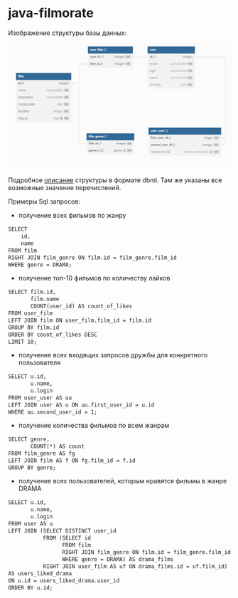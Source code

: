 # java-filmorate

Изображение структуры базы данных:

![Структура базы данных](/readme_files/database-screenshot.png)

Подробное [описание](https://github.com/elizaveta-mokritskaya/java-filmorate/blob/main/readme_files/tables.dbml)
структуры в формате dbml. Там же указаны все возможные значения перечислений.


Примеры Sql запросов:

- получение всех фильмов по жанру
```
SELECT
    id,
    name
FROM film
RIGHT JOIN film_genre ON film.id = film_genre.film_id 
WHERE genre = DRAMA;
```
- получение топ-10 фильмов по количеству лайков
```
SELECT film.id,
       film.name
       COUNT(user_id) AS count_of_likes
FROM user_film
LEFT JOIN film ON user_film.film_id = film.id
GROUP BY film.id
ORDER BY count_of_likes DESC
LIMIT 10;
```
- получение всех входящих запросов дружбы для конкретного пользователя
```
SELECT u.id,
       u.name,
       u.login
FROM user_user AS uu
LEFT JOIN user AS u ON uu.first_user_id = u.id
WHERE uu.second_user_id = 1;
```
- получение количества фильмов по всем жанрам
```
SELECT genre,
       COUNT(*) AS count
FROM film_genre AS fg
LEFT JOIN film AS f ON fg.film_id = f.id
GROUP BY genre;
```
- получение всех пользователей, которым нравятся фильмы в жанре DRAMA
```
SELECT u.id,
       u.name,
       u.login
FROM user AS u
LEFT JOIN (SELECT DISTINCT user_id
           FROM (SELECT id
                 FROM film
                 RIGHT JOIN film_genre ON film.id = film_genre.film_id 
                 WHERE genre = DRAMA) AS drama_films
           RIGHT JOIN user_film AS uf ON drama_films.id = uf.film_id) AS users_liked_drama
ON u.id = users_liked_drama.user_id
ORDER BY u.id;
```
